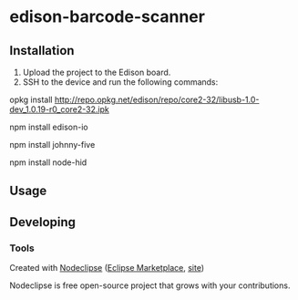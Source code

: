 

# edison-barcode-scanner

## Installation
1. Upload the project to the Edison board.
2. SSH to the device and run the following commands:

opkg install http://repo.opkg.net/edison/repo/core2-32/libusb-1.0-dev_1.0.19-r0_core2-32.ipk

npm install edison-io

npm install johnny-five

npm install node-hid

## Usage



## Developing



### Tools

Created with [Nodeclipse](https://github.com/Nodeclipse/nodeclipse-1)
 ([Eclipse Marketplace](http://marketplace.eclipse.org/content/nodeclipse), [site](http://www.nodeclipse.org))   

Nodeclipse is free open-source project that grows with your contributions.
